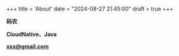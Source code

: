 +++
title = 'About'
date = "2024-08-27 21:45:00"
draft = true
+++

**码农**



**CloudNative、Java**


**xxx@gmail.com**

